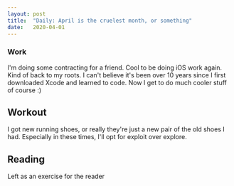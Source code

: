 ```yaml
---
layout: post
title:  "Daily: April is the cruelest month, or something" 
date:   2020-04-01
---
```


### Work
I'm doing some contracting for a friend. Cool to be doing iOS work again. Kind of back to my roots. I can't believe it's been over 10 years since I first downloaded Xcode and learned to code. Now I get to do much cooler stuff of course :) 

## Workout
I got new running shoes, or really they're just a new pair of the old shoes I had. Especially in these times, I'll opt for exploit over explore. 

## Reading 
Left as an exercise for the reader